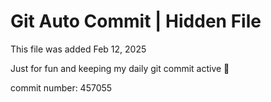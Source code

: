 # Git Auto Commit | Hidden File

This file was added Feb 12, 2025

Just for fun and keeping my daily git commit active 🤪

commit number: 457055
